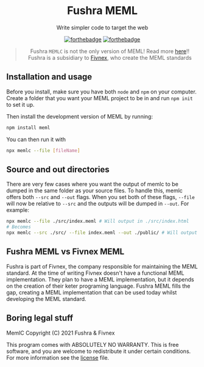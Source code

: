 <div align="center">

# Fushra MEML

Write simpler code to target the web

[![forthebadge](https://forthebadge.com/images/badges/built-by-developers.svg)](https://forthebadge.com)
[![forthebadge](https://forthebadge.com/images/badges/made-with-typescript.svg)](https://forthebadge.com)

> Fushra `MEMLC` is not the only version of MEML! Read more [here](https://meml.fivnex.co)!! \
Fushra is a subsidiary to [Fivnex](https://fivnex.co), who create the MEML standards

</div>

## Installation and usage

Before you install, make sure you have both `node` and `npm` on your computer. Create a folder that you want your MEML project to be in and run `npm init` to set it up.

Then install the development version of MEML by running:

```sh
npm install meml
```

You can then run it with

```sh
npx memlc --file [fileName]
```

## Source and out directories

There are very few cases where you want the output of memlc to be dumped in the same folder as your source files. To handle this, memlc offers both `--src` and `--out` flags. When you set both of these flags, `--file` will now be relative to `--src` and the outputs will be dumped in `--out`. For example:

```sh
npx memlc --file ./src/index.meml # Will output in ./src/index.html
# Becomes
npx memlc --src ./src/ --file index.meml --out ./public/ # Will output in ./public/index.html
```

## Fushra MEML vs Fivnex MEML

Fushra is part of Fivnex, the company responsible for maintaining the MEML standard. At the time of writing Fivnex doesn't have a functional MEML implementation. They plan to have a MEML implementation, but it depends on the creation of their keter programing language. Fushra MEML fills the gap, creating a MEML implementation that can be used today whilst developing the MEML standard.

## Boring legal stuff

MemlC Copyright (C) 2021 Fushra & Fivnex

This program comes with ABSOLUTELY NO WARRANTY. This is free software, and you are welcome to redistribute it under certain conditions. For more information see the [license](./LIVENSE) file.

